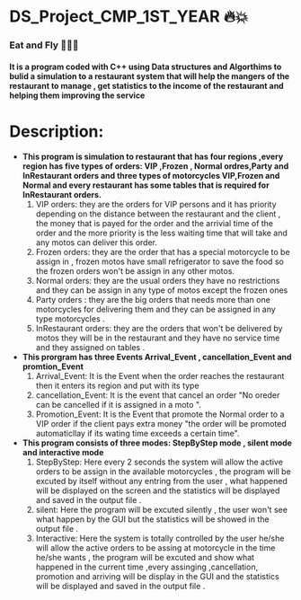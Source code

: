 # DS_Project_CMP_1ST_YEAR :fire::collision: 
### Eat and  Fly :pizza::hamburger::fork_and_knife:
#### It is a program  coded with C++ using Data structures and Algorthims to bulid a simulation to a restaurant system that will help the mangers of the restaurant to manage , get statistics to the income of the restaurant and  helping them improving the service 
# Description:
- **This program is simulation to restaurant that has four regions ,every region has five types of orders: VIP ,Frozen , Normal ordres,Party and InRestaurant orders and  three types of motorcycles VIP,Frozen and Normal and every restaurant has some tables that is required for InRestaurant orders.**
   1. VIP orders: they are the orders for VIP persons and it has priority depending on the distance between the restaurant and the client , the money that is payed for the order and the arrivial time of the order and the more priority is the less waiting  time that will take and any motos can deliver this order.
   2. Frozen orders: they are the order that has a special motorcycle to be assign in , frozen motos have  small refrigerator to save the food so the frozen orders won't be assign in any other motos.
   3. Normal orders: they are the usual orders they have no restrictions and they can be assign in any type of motos except the frozen ones
   4. Party orders : they are the big orders that needs more than one motorcycles for delivering them and they can be assigned in any type 
   motorcycles .
   5. InRestaurant orders: they are the orders that won't be delivered by motos they will be in the restaurant and they have no service time and they assigned on tables .
- **This prorgram has three Events Arrival_Event , cancellation_Event and promtion_Event**
   1. Arrival_Event: It is the Event when the order reaches the restaurant then it enters its region and put with its type
   2. cancellation_Event: It is the event that cancel an order "No oreder can be cancelled if it is assigned in a moto ".
   3. Promotion_Event: It is the Event that promote the Normal order to a VIP order if the client pays extra money "the order will be promoted automaticllay if its wating time exceeds a certain time".
- **This program consists of three modes: StepByStep mode  , silent mode and interactive mode**
    1. StepByStep: Here  every 2 seconds  the  system will allow the active orders to be assign in the available motorcycles , the program will be excuted by itself without any entring from the user , what happened will be displayed on the screen  and the statistics will be displayed and saved in the output file .
    2. silent: Here the program will be excuted silently , the user won't see what happen by the GUI but the statistics will be showed in the output file .
    3. Interactive: Here the system is totally controlled by the user he/she will allow the active orders to be assing at motorcycle in the time he/she wants , the program will be excuted and show what happened in the current time ,every assinging  ,cancellation, promotion and arriving will be display in the GUI and the statistics will be displayed and saved in the output file .  
